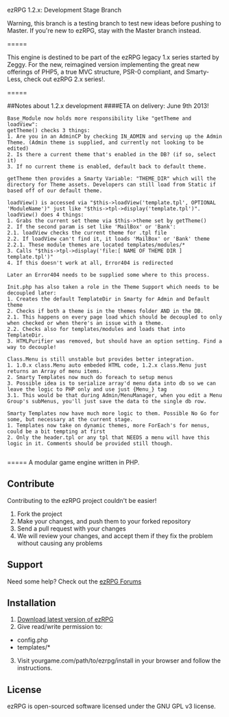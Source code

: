 ezRPG 1.2.x: Development Stage Branch

Warning, this branch is a testing branch to test new ideas before pushing to Master. If you're new to ezRPG,
stay with the Master branch instead. 

=====

This engine is destined to be part of the ezRPG legacy 1.x series started by Zeggy. For the new, reimagined version implementing the great new offerings of PHP5, a true MVC structure, PSR-0 compliant, and Smarty-Less, check out ezRPG 2.x series!.

=====

##Notes about 1.2.x development
####ETA on delivery: June 9th 2013!

```
Base_Module now holds more responsibility like "getTheme and loadView":
getTheme() checks 3 things:
1. Are you in an AdminCP by checking IN_ADMIN and serving up the Admin Theme. (Admin theme is supplied, and currently not looking to be edited)
2. Is there a current theme that's enabled in the DB? (if so, select it)
3. If no current theme is enabled, default back to default theme.
	
getTheme then provides a Smarty Variable: "THEME_DIR" which will the directory for Theme assets. Developers can still load from Static if based off of our default theme.

loadView() is accessed via "$this->loadView('template.tpl', OPTIONAL 'ModuleName')" just like "$this->tpl->display('template.tpl')".
loadView() does 4 things:
1. Grabs the current set theme via $this->theme set by getTheme()
2. If the second param is set like 'MailBox' or 'Bank':
2.1. loadView checks the current theme for .tpl file
2.2. If loadView can't find it, it loads 'MailBox' or 'Bank' theme
2.2.1. These module themes are located templates/modules/*
3. Calls "$this->tpl->display('file:[ NAME OF THEME DIR ] template.tpl')" 
4. If this doesn't work at all, Error404 is redirected
	
Later an Error404 needs to be supplied some where to this process.

Init.php has also taken a role in the Theme Support which needs to be decoupled later:
1. Creates the default TemplateDir in Smarty for Admin and Default theme
2. Checks if both a theme is in the themes folder AND in the DB.
2.1. This happens on every page load which should be decoupled to only when checked or when there's an issue with a theme.
2.2. Checks also for templates/modules and loads that into TemplateDir.
3. HTMLPurifier was removed, but should have an option setting. Find a way to decouple!

Class.Menu is still unstable but provides better integration.
1. 1.0.x class.Menu auto embeded HTML code, 1.2.x class.Menu just returns an Array of menu items.
2. Smarty Templates now much do foreach to setup menus
3. Possible idea is to serialize array'd menu data into db so we can leave the logic to PHP only and use just {Menu_} tag
3.1. This would be that during Admin/MenuManager, when you edit a Menu Group's subMenus, you'll just save the data to the single db row.
	
Smarty Templates now have much more logic to them. Possible No Go for some, but necessary at the current stage.
1. Templates now take on dynamic themes, more ForEach's for menus, could be a bit tempting at first
2. Only the header.tpl or any tpl that NEEDS a menu will have this logic in it. Comments should be provided still though.


```
=====
A modular game engine written in PHP.

## Contribute
Contributing to the ezRPG project couldn't be easier!

1. Fork the project
2. Make your changes, and push them to your forked repository
3. Send a pull request with your changes
4. We will review your changes, and accept them if they fix the problem without causing any problems

## Support
Need some help? Check out the [ezRPG Forums](http://www.ezrpgproject.net/)

## Installation

1. [Download latest version of ezRPG](https://github.com/ezrpg/ezrpg/tags)
2. Give read/write permission to:
  * config.php
  * templates/*
3. Visit yourgame.com/path/to/ezrpg/install in your browser and follow the instructions.

## License

ezRPG is open-sourced software licensed under the GNU GPL v3 license.


